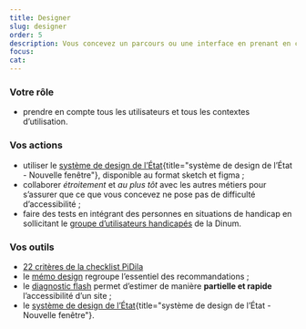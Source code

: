```yaml
---
title: Designer
slug: designer
order: 5
description: Vous concevez un parcours ou une interface en prenant en compte tous les usagers
focus:
cat: 
---
```



### Votre rôle

* prendre en compte tous les utilisateurs et tous les contextes d’utilisation.

### Vos actions

* utiliser le [système de design de l’État](https://www.systeme-de-design.gouv.fr/){title="système de design de l’État - Nouvelle fenêtre"}, disponible au format sketch et figma ;
* collaborer *étroitement* et *au plus tôt* avec les autres métiers pour s’assurer que ce que vous concevez ne pose pas de difficulté d’accessibilité ;
* faire des tests en intégrant des personnes en situations de handicap en sollicitant le [groupe d’utilisateurs handicapés](/outils/#tests) de la Dinum.

### Vos outils

* [22 critères de la checklist PiDila](/outils/checklist-pidila/?reference=%5B%22RGAA%22%5D&profil=%5B%22Conception%22,%22Graphisme%22%5D)
* le [mémo design](/outils/memo-design) regroupe l’essentiel des recommandations ;
* le [diagnostic flash](/outils/diagnostic-flash) permet d’estimer de manière **partielle et rapide** l’accessibilité d’un site ;
* le [système de design de l’État](https://www.systeme-de-design.gouv.fr/){title="système de design de l’État - Nouvelle fenêtre"}.